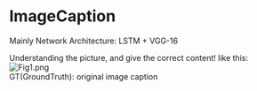 # ImageCaption
Mainly Network Architecture: LSTM + VGG-16

Understanding the picture, and give the correct content! like this:  
![Fig1.png](http://upload-images.jianshu.io/upload_images/3970488-3abcafe945ec489d.png?imageMogr2/auto-orient/strip%7CimageView2/2/w/1240)  
GT(GroundTruth): original image caption
